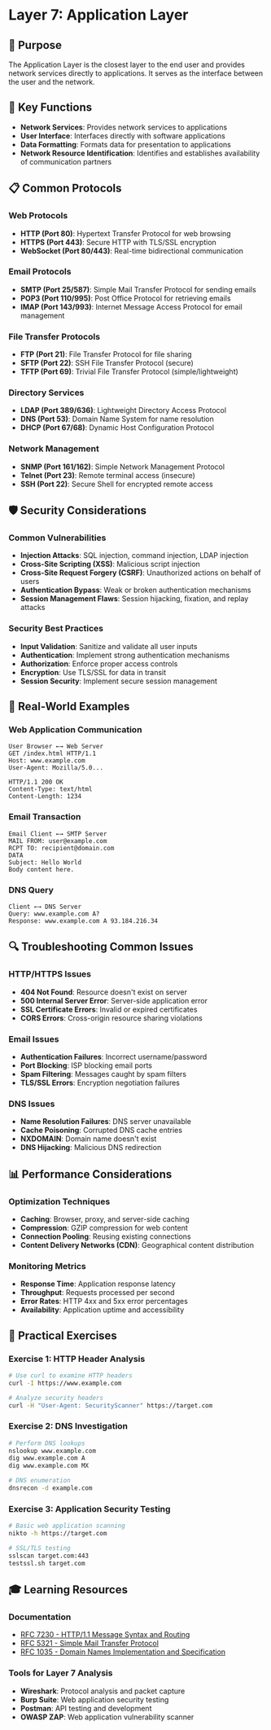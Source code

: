 # Layer 7: Application Layer

## 🎯 **Purpose**
The Application Layer is the closest layer to the end user and provides network services directly to applications. It serves as the interface between the user and the network.

## 🔧 **Key Functions**
- **Network Services**: Provides network services to applications
- **User Interface**: Interfaces directly with software applications
- **Data Formatting**: Formats data for presentation to applications
- **Network Resource Identification**: Identifies and establishes availability of communication partners

## 📋 **Common Protocols**

### **Web Protocols**
- **HTTP (Port 80)**: Hypertext Transfer Protocol for web browsing
- **HTTPS (Port 443)**: Secure HTTP with TLS/SSL encryption
- **WebSocket (Port 80/443)**: Real-time bidirectional communication

### **Email Protocols**
- **SMTP (Port 25/587)**: Simple Mail Transfer Protocol for sending emails
- **POP3 (Port 110/995)**: Post Office Protocol for retrieving emails
- **IMAP (Port 143/993)**: Internet Message Access Protocol for email management

### **File Transfer Protocols**
- **FTP (Port 21)**: File Transfer Protocol for file sharing
- **SFTP (Port 22)**: SSH File Transfer Protocol (secure)
- **TFTP (Port 69)**: Trivial File Transfer Protocol (simple/lightweight)

### **Directory Services**
- **LDAP (Port 389/636)**: Lightweight Directory Access Protocol
- **DNS (Port 53)**: Domain Name System for name resolution
- **DHCP (Port 67/68)**: Dynamic Host Configuration Protocol

### **Network Management**
- **SNMP (Port 161/162)**: Simple Network Management Protocol
- **Telnet (Port 23)**: Remote terminal access (insecure)
- **SSH (Port 22)**: Secure Shell for encrypted remote access

## 🛡️ **Security Considerations**

### **Common Vulnerabilities**
- **Injection Attacks**: SQL injection, command injection, LDAP injection
- **Cross-Site Scripting (XSS)**: Malicious script injection
- **Cross-Site Request Forgery (CSRF)**: Unauthorized actions on behalf of users
- **Authentication Bypass**: Weak or broken authentication mechanisms
- **Session Management Flaws**: Session hijacking, fixation, and replay attacks

### **Security Best Practices**
- **Input Validation**: Sanitize and validate all user inputs
- **Authentication**: Implement strong authentication mechanisms
- **Authorization**: Enforce proper access controls
- **Encryption**: Use TLS/SSL for data in transit
- **Session Security**: Implement secure session management

## 💼 **Real-World Examples**

### **Web Application Communication**
```
User Browser ←→ Web Server
GET /index.html HTTP/1.1
Host: www.example.com
User-Agent: Mozilla/5.0...

HTTP/1.1 200 OK
Content-Type: text/html
Content-Length: 1234
```

### **Email Transaction**
```
Email Client ←→ SMTP Server
MAIL FROM: user@example.com
RCPT TO: recipient@domain.com
DATA
Subject: Hello World
Body content here.
```

### **DNS Query**
```
Client ←→ DNS Server
Query: www.example.com A?
Response: www.example.com A 93.184.216.34
```

## 🔍 **Troubleshooting Common Issues**

### **HTTP/HTTPS Issues**
- **404 Not Found**: Resource doesn't exist on server
- **500 Internal Server Error**: Server-side application error
- **SSL Certificate Errors**: Invalid or expired certificates
- **CORS Errors**: Cross-origin resource sharing violations

### **Email Issues**
- **Authentication Failures**: Incorrect username/password
- **Port Blocking**: ISP blocking email ports
- **Spam Filtering**: Messages caught by spam filters
- **TLS/SSL Errors**: Encryption negotiation failures

### **DNS Issues**
- **Name Resolution Failures**: DNS server unavailable
- **Cache Poisoning**: Corrupted DNS cache entries
- **NXDOMAIN**: Domain name doesn't exist
- **DNS Hijacking**: Malicious DNS redirection

## 📊 **Performance Considerations**

### **Optimization Techniques**
- **Caching**: Browser, proxy, and server-side caching
- **Compression**: GZIP compression for web content
- **Connection Pooling**: Reusing existing connections
- **Content Delivery Networks (CDN)**: Geographical content distribution

### **Monitoring Metrics**
- **Response Time**: Application response latency
- **Throughput**: Requests processed per second
- **Error Rates**: HTTP 4xx and 5xx error percentages
- **Availability**: Application uptime and accessibility

## 🧪 **Practical Exercises**

### **Exercise 1: HTTP Header Analysis**
```bash
# Use curl to examine HTTP headers
curl -I https://www.example.com

# Analyze security headers
curl -H "User-Agent: SecurityScanner" https://target.com
```

### **Exercise 2: DNS Investigation**
```bash
# Perform DNS lookups
nslookup www.example.com
dig www.example.com A
dig www.example.com MX

# DNS enumeration
dnsrecon -d example.com
```

### **Exercise 3: Application Security Testing**
```bash
# Basic web application scanning
nikto -h https://target.com

# SSL/TLS testing
sslscan target.com:443
testssl.sh target.com
```

## 🎓 **Learning Resources**

### **Documentation**
- [RFC 7230 - HTTP/1.1 Message Syntax and Routing](https://tools.ietf.org/html/rfc7230)
- [RFC 5321 - Simple Mail Transfer Protocol](https://tools.ietf.org/html/rfc5321)
- [RFC 1035 - Domain Names Implementation and Specification](https://tools.ietf.org/html/rfc1035)

### **Tools for Layer 7 Analysis**
- **Wireshark**: Protocol analysis and packet capture
- **Burp Suite**: Web application security testing
- **Postman**: API testing and development
- **OWASP ZAP**: Web application vulnerability scanner
